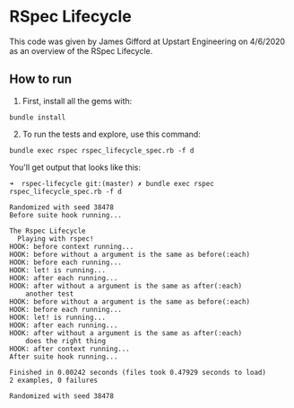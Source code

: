 # RSpec Lifecycle

This code was given by James Gifford at Upstart Engineering on 4/6/2020 as an
overview of the RSpec Lifecycle.

## How to run

1. First, install all the gems with:

```
bundle install
```

2. To run the tests and explore, use this command:

```
bundle exec rspec rspec_lifecycle_spec.rb -f d

```

You'll get output that looks like this:

```
➜  rspec-lifecycle git:(master) ✗ bundle exec rspec rspec_lifecycle_spec.rb -f d

Randomized with seed 38478
Before suite hook running...

The Rspec Lifecycle
  Playing with rspec!
HOOK: before context running...
HOOK: before without a argument is the same as before(:each)
HOOK: before each running...
HOOK: let! is running...
HOOK: after each running...
HOOK: after without a argument is the same as after(:each)
    another test
HOOK: before without a argument is the same as before(:each)
HOOK: before each running...
HOOK: let! is running...
HOOK: after each running...
HOOK: after without a argument is the same as after(:each)
    does the right thing
HOOK: after context running...
After suite hook running...

Finished in 0.00242 seconds (files took 0.47929 seconds to load)
2 examples, 0 failures

Randomized with seed 38478
```
